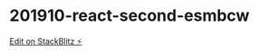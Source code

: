 # 201910-react-second-esmbcw

[Edit on StackBlitz ⚡️](https://stackblitz.com/edit/201910-react-second-esmbcw)